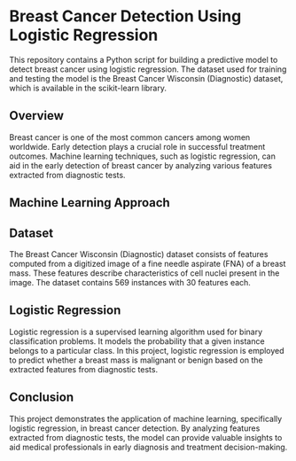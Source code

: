 # Breast Cancer Detection Using Logistic Regression

This repository contains a Python script for building a predictive model to detect breast cancer using logistic regression. The dataset used for training and testing the model is the Breast Cancer Wisconsin (Diagnostic) dataset, which is available in the scikit-learn library.

## Overview
Breast cancer is one of the most common cancers among women worldwide. Early detection plays a crucial role in successful treatment outcomes. Machine learning techniques, such as logistic regression, can aid in the early detection of breast cancer by analyzing various features extracted from diagnostic tests.

## Machine Learning Approach
## Dataset
The Breast Cancer Wisconsin (Diagnostic) dataset consists of features computed from a digitized image of a fine needle aspirate (FNA) of a breast mass. These features describe characteristics of cell nuclei present in the image. The dataset contains 569 instances with 30 features each.

## Logistic Regression
Logistic regression is a supervised learning algorithm used for binary classification problems. It models the probability that a given instance belongs to a particular class. In this project, logistic regression is employed to predict whether a breast mass is malignant or benign based on the extracted features from diagnostic tests.

## Conclusion
This project demonstrates the application of machine learning, specifically logistic regression, in breast cancer detection. By analyzing features extracted from diagnostic tests, the model can provide valuable insights to aid medical professionals in early diagnosis and treatment decision-making.

